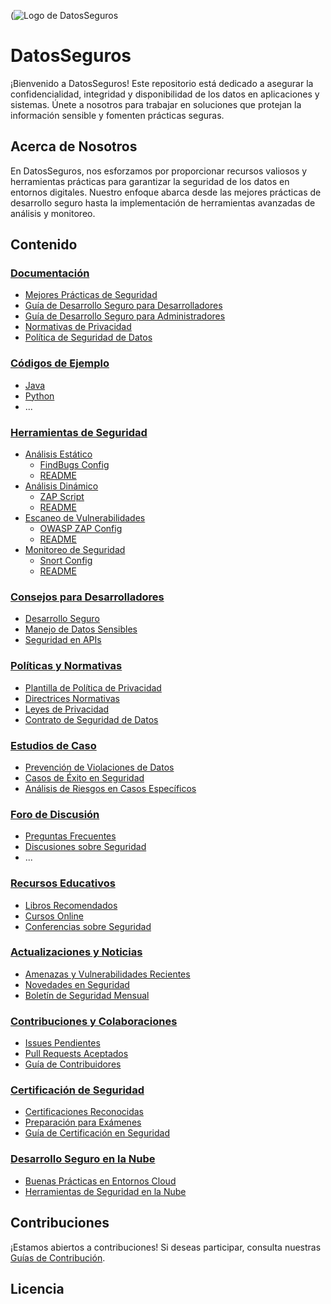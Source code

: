 (![Logo de DatosSeguros](./img/logos/DatosSeguros_logo.png.jng)

# DatosSeguros

¡Bienvenido a DatosSeguros! Este repositorio está dedicado a asegurar la confidencialidad, integridad y disponibilidad de los datos en aplicaciones y sistemas. Únete a nosotros para trabajar en soluciones que protejan la información sensible y fomenten prácticas seguras.

## Acerca de Nosotros

En DatosSeguros, nos esforzamos por proporcionar recursos valiosos y herramientas prácticas para garantizar la seguridad de los datos en entornos digitales. Nuestro enfoque abarca desde las mejores prácticas de desarrollo seguro hasta la implementación de herramientas avanzadas de análisis y monitoreo.

## Contenido

### [Documentación](Documentacion)

- [Mejores Prácticas de Seguridad](Documentacion/Mejores_Practicas_Seguridad.md)
- [Guía de Desarrollo Seguro para Desarrolladores](Documentacion/Guia_Des_Seguro_Desarrolladores.md)
- [Guía de Desarrollo Seguro para Administradores](Documentacion/Guia_Des_Seguro_Administradores.md)
- [Normativas de Privacidad](Documentacion/Normativas_Privacidad.md)
- [Política de Seguridad de Datos](Documentacion/Politica_Seguridad_Datos.md)

### [Códigos de Ejemplo](Codigos_Ejemplo)

- [Java](Codigos_Ejemplo/Java/Ejemplo_Seguro_Java.java)
- [Python](Codigos_Ejemplo/Python/Ejemplo_Seguro_Python.py)
- ...

### [Herramientas de Seguridad](Herramientas_Seguridad)

- [Análisis Estático](Herramientas_Seguridad/Analisis_Estatico)
  - [FindBugs Config](Herramientas_Seguridad/Analisis_Estatico/FindBugs_Config.xml)
  - [README](Herramientas_Seguridad/Analisis_Estatico/README.md)
- [Análisis Dinámico](Herramientas_Seguridad/Analisis_Dinamico)
  - [ZAP Script](Herramientas_Seguridad/Analisis_Dinamico/Zap_Script.zst)
  - [README](Herramientas_Seguridad/Analisis_Dinamico/README.md)
- [Escaneo de Vulnerabilidades](Herramientas_Seguridad/Escaneo_Vulnerabilidades)
  - [OWASP ZAP Config](Herramientas_Seguridad/Escaneo_Vulnerabilidades/OWASP_ZAP_Config.xml)
  - [README](Herramientas_Seguridad/Escaneo_Vulnerabilidades/README.md)
- [Monitoreo de Seguridad](Herramientas_Seguridad/Monitoreo_Seguridad)
  - [Snort Config](Herramientas_Seguridad/Monitoreo_Seguridad/Snort_Config.conf)
  - [README](Herramientas_Seguridad/Monitoreo_Seguridad/README.md)

### [Consejos para Desarrolladores](Consejos_Developers)

- [Desarrollo Seguro](Consejos_Developers/Desarrollo_Seguro.md)
- [Manejo de Datos Sensibles](Consejos_Developers/Manejo_Datos_Sensibles.md)
- [Seguridad en APIs](Consejos_Developers/Seguridad_API.md)

### [Políticas y Normativas](Politicas_Normativas)

- [Plantilla de Política de Privacidad](Politicas_Normativas/Politica_Privacidad_Plantilla.md)
- [Directrices Normativas](Politicas_Normativas/Directrices_Normativas.md)
- [Leyes de Privacidad](Politicas_Normativas/Leyes_Privacidad.md)
- [Contrato de Seguridad de Datos](Politicas_Normativas/Contrato_Seguridad_Datos.md)

### [Estudios de Caso](Estudios_Caso)

- [Prevención de Violaciones de Datos](Estudios_Caso/Prevencion_Violaciones.md)
- [Casos de Éxito en Seguridad](Estudios_Caso/Casos_Exito.md)
- [Análisis de Riesgos en Casos Específicos](Estudios_Caso/Analisis_Riesgos_Caso.md)

### [Foro de Discusión](Foro_Discusion)

- [Preguntas Frecuentes](Foro_Discusion/Preguntas_Frecuentes.md)
- [Discusiones sobre Seguridad](Foro_Discusion/Discusion_Seguridad.md)
- ...

### [Recursos Educativos](Recursos_Educativos)

- [Libros Recomendados](Recursos_Educativos/Libros_Recomendados.md)
- [Cursos Online](Recursos_Educativos/Cursos_Online.md)
- [Conferencias sobre Seguridad](Recursos_Educativos/Conferencias_Seguridad.md)

### [Actualizaciones y Noticias](Actualizaciones_Noticias)

- [Amenazas y Vulnerabilidades Recientes](Actualizaciones_Noticias/Amenazas_Vulnerabilidades.md)
- [Novedades en Seguridad](Actualizaciones_Noticias/Novedades_Seguridad.md)
- [Boletín de Seguridad Mensual](Actualizaciones_Noticias/Boletin_Seguridad.md)

### [Contribuciones y Colaboraciones](Contribuciones_Colaboraciones)

- [Issues Pendientes](Contribuciones_Colaboraciones/Issues_Pendientes.md)
- [Pull Requests Aceptados](Contribuciones_Colaboraciones/Pull_Requests_Aceptados.md)
- [Guía de Contribuidores](Contribuciones_Colaboraciones/Contribuidores.md)

### [Certificación de Seguridad](Certificacion_Seguridad)

- [Certificaciones Reconocidas](Certificacion_Seguridad/Certificaciones_Reconocidas.md)
- [Preparación para Exámenes](Certificacion_Seguridad/Preparacion_Examenes.md)
- [Guía de Certificación en Seguridad](Certificacion_Seguridad/Guia_Certificacion_Seguridad.pdf)

### [Desarrollo Seguro en la Nube](Desarrollo_Seguro_Nube)

- [Buenas Prácticas en Entornos Cloud](Desarrollo_Seguro_Nube/Buenas_Practicas_Cloud.md)
- [Herramientas de Seguridad en la Nube](Desarrollo_Seguro_Nube/Herramientas_Seguridad_Cloud.md)

## Contribuciones

¡Estamos abiertos a contribuciones! Si deseas participar, consulta nuestras [Guías de Contribución](Contribuciones_Colaboraciones/Contribuidores.md).

## Licencia




